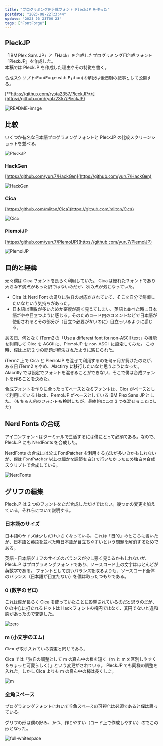 ```yaml
---
title: "プログラミング用合成フォント PleckJP を作った"
postdate: "2023-08-22T23:44"
update: "2023-08-23T00:23"
tags: ["FontForge"]
---
```


## PleckJP

「IBM Plex Sans JP」と「Hack」を合成したプログラミング用合成フォント「PleckJP」を作成した。  
本稿では PleckJP を作成した理由やその特徴を書く。

合成スクリプト(FontForge with Python)の解説は後日別の記事として公開する。

[**https://github.com/ryota2357/PleckJP**](https://github.com/ryota2357/PleckJP)

![README-image](./PleckJP-README.png)

## 比較

いくつか有名な日本語プログラミングフォントと PleckJP の比較スクリーンショットを並べる。

![PleckJP](./PleckJP.png)

### HackGen

[https://github.com/yuru7/HackGen](https://github.com/yuru7/HackGen)

![HackGen](./HackGen.png)

### Cica

[https://github.com/miiton/Cica](https://github.com/miiton/Cica)

![Cica](./Cica.png)

### PlemolJP

[https://github.com/yuru7/PlemolJP](https://github.com/yuru7/PlemolJP)

![PlemolJP](./PlemolJP.png)

## 目的と経緯

元々僕は Cica フォントを長らく利用していた。
Cica は優れたフォントであり大きな不満点があった訳ではないのだが、次の点が気になっていた。

- Cica は Nerd Font の周りに独自の対応がされていて、そこを自分で制御したいなという気持ちがあった。
- 日本語は画数が多いためか密度が高く見えてしまい、英語と並べた時に日本語がやや目立つように感じる。そのためコード内のコメントなどで日本語が使用されるとその部分が（目立つ必要がないのに）目立っいるように感じる。

ある日、何となく iTerm2 の「Use a different font for non-ASCII text」の機能を利用して Cica を ASCII に、PlemolJP を non-ASCII に設定してみた。
この時、僕は上記 2 つの問題が解決されたように感じられた。

iTerm2 上で Cica と PlemolJP を混ぜて利用するのを何ヶ月か続けたのだが、ある日 iTerm2 をやめ、Alactirry に移行したいなと思うようになった。
Alacritty では設定でフォントを混ぜることができない。そこで僕は合成フォントを作ることを決めた。

合成フォントを作りに合ったってベースとなるフォントは、Cica がベースとして利用している Hack、PlemolJP がベースとしている IBM Plex Sans JP とした。（もちろん他のフォントも検討したが、最終的にこの 2 つを混ぜることにした）

## Nerd Fonts の合成

アイコンフォントはターミナルで生活するには僕にとって必須である。なので、PleckJP にも NerdFonts を合成した。

NerdFonts の合成には公式 FontPatcher を利用する方法が多いのかもしれないが、僕は FontPatcher 以上の細かな調節を自分で行いたかったため独自の合成スクリプトで合成している。

![NerdFonts](./NerdFonts.png)

## グリフの編集

PleckJP は 2 つのフォントをただ合成しただけではない。幾つかの変更を加えている。それらについて説明する。

### 日本語のサイズ

日本語のサイズは少しだけ小さくなっている。これは「目的」のところに書いたが、日本語と英語を並べた時日本語が目立ちやすいという問題を解消するためである。

英語・日本語グリフのサイズのバランスが少し悪く見えるかもしれないが、PleckJP はプログラミングフォントであり、ソースコード上の文字はほとんどが英数字である。
フォントとして良いバランスを取るよりも、ソースコード全体のバランス（日本語が目立たない）を僕は取ったつもりである。

### 0 (数字のゼロ)

これは僕が長らく Cica を使っていたことに影響されているのだと思うのだが、0 の中心に打たれるドットは Hack フォントの楕円ではなく、真円でないと違和感があったので変更した。

![zero](./zero.png)

### m (小文字のエム)

Cica が取り入れている変更と同じである。

Cica では「独自の調整として m の真ん中の棒を短く（rn と m を区別しやすく＆ちょっと可愛らしく）」という変更がされている。
PleckJP でも同様の調整を入れた。しかし Cica よりも m の真ん中の棒は長くした。

![m](./m.png)

### 全角スペース

プログラミングフォントにおいて全角スペースの可視化は必須であると僕は思っている。

グリフの形は僕の好み、かつ、作りやすい（コード上で作成しやすい）のでこの形となった。

![full-whitespace](./full-whitespace.png)
